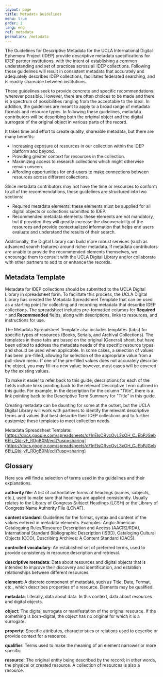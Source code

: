 ```yaml
---
layout: page
title: Metadata Guidelines
menu: true
order: 2
lang: eng
ref: metadata
permalink: /metadata
---
```


The Guidelines for Descriptive Metadata for the UCLA International Digital Ephemera Project (IDEP) provide descriptive metadata specifications for IDEP partner institutions, with the intent of establishing a common understanding and set of practices across all IDEP collections. Following these guidelines will result in consistent metadata that accurately and adequately describes IDEP collections, facilitates federated searching, and is readily shareable between institutions.

These guidelines seek to provide concrete and specific recommendations wherever possible. However, there are often choices to be made and there is a spectrum of possibilities ranging from the acceptable to the ideal. In addition, the guidelines are meant to apply to a broad range of metadata formats and resource types. In following these guidelines, metadata contributors will be describing both the original object and the digital surrogate of the original object in various parts of the record.

It takes time and effort to create quality, shareable metadata, but there are many benefits:

* Increasing exposure of resources in our collection within the IDEP platform and beyond.
* Providing greater context for resources in the collection.
* Maximizing access to research collections which might otherwise remain unseen.
* Affording opportunities for end-users to make connections between resources across different collections.

Since metadata contributors may not have the time or resources to conform to all of the recommendations, these guidelines are structured into two sections:

* Required metadata elements: these elements must be supplied for all digital objects or collections submitted to IDEP.
* Recommended metadata elements: these elements are not mandatory, but if provided they will greatly increase the discoverability of the resources and provide contextualized information that helps end users evaluate and understand the results of their search.

Additionally, the Digital Library can build more robust services (such as advanced search features) around richer metadata. If metadata contributors are unable to provide the recommended elements themselves, we encourage them to consult with the UCLA Digital Library and/or collaborate with other partners to add to or enhance the records.

## Metadata Template

Metadata for IDEP collections should be submitted to the UCLA Digital Library in spreadsheet form. To facilitate this process, the UCLA Digital Library has created the Metadata Spreadsheet Template that can be used as a starting point for collecting and recording metadata that describe IDEP collections. The spreadsheet includes pre-formatted columns for **Required** `*` and **Recommended** fields, along with descriptions, links to resources, and instructions for use.

The Metadata Spreadsheet Template also includes templates (tabs) for specific types of resources (Books, Serials, and Archival Collections). The templates in these tabs are based on the original (General) sheet, but have been edited to address the metadata needs of the specific resource types and should be used when applicable.
In some cases, a selection of values has been pre-filled, allowing for selection of the appropriate value from a pull-down menu. If one of the pre-filled values does not accurately describe the object, you may fill in a new value; however, most cases will be covered by the existing values.

To make it easier to refer back to this guide, descriptions for each of the fields include links pointing back to the relevant Descriptive Term outlined in this guide. For example, in the description for the column "Title", there is a link pointing back to the Descriptive Term Summary for "Title" in this guide.

Creating metadata can be daunting for some at the outset, but the UCLA Digital Library will work with partners to identify the relevant descriptive terms and values that best describe their IDEP collections and to further customize these templates to meet collection needs.

Metadata Spreadsheet Template: [https://docs.google.com/spreadsheets/d/1nEIsORvcOvL3xOH_CJEbPJGeb6Etj_Qbj-vF_ROgB0M/edit?usp=sharing](https://docs.google.com/spreadsheets/d/1nEIsORvcOvL3xOH_CJEbPJGeb6Etj_Qbj-vF_ROgB0M/edit?usp=sharing)

## Glossary

Here you will find a selection of terms used in the guidelines and their explanations.

**authority file**: A list of authoritative forms of headings (names, subjects, etc.), used to make sure that headings are applied consistently. Usually relates to the Library of Congress Subject Headings (LCSH) or the Library of Congress Name Authority File (LCNAF).

**content standard**: Guidelines for the format, syntax and content of the values entered in metadata elements. Examples: Anglo-American Cataloguing Rules/Resource Description and Access (AACR2/RDA), International Standard Bibliographic Description (ISBD), Cataloging Cultural Objects (CCO), Describing Archives: A Content Standard (DACS).

**controlled vocabulary**: An established set of preferred terms, used to provide consistency in resource description and retrieval.

**descriptive metadata**: Data about resources and digital objects that is intended to improve their discovery and identification, and establish relationships between different resources.

**element**: A discrete component of metadata, such as Title, Date, Format, etc., which describes properties of a resource. Elements may be qualified.

**metadata**: Literally, data about data. In this context, data about resources and digital objects.

**object**: The digital surrogate or manifestation of the original resource. If the something is born-digital, the object has no original for which it is a surrogate.

**property**: Specific attributes, characteristics or relations used to describe or provide context for a resource.

**qualifier**: Terms used to make the meaning of an element narrower or more specific

**resource**: The original entity being described by the record; in other words, the physical or created resource. A collection of resources is also a resource.
